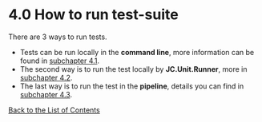 # 4.0 How to run test-suite

There are 3 ways to run tests.  
- Tests can be run locally in the **command line**, more information can be found in [subchapter 4.1](4.1&#32;How&#32;to&#32;run&#32;test-suite&#32;locally&#32;in&#32;Command&#32;line.md).
- The second way is to run the test locally by **JC.Unit.Runner**, more in [subchapter 4.2](4.2&#32;How&#32;to&#32;run&#32;test-suite&#32;locally&#32;using&#32;JC.Unit.Runner.md).
- The last way is to run the test in the **pipeline**, details you can find in [subchapter 4.3](4.3&#32;How&#32;to&#32;run&#32;test-suite&#32;in&#32;the&#32;pipeline.md).

[Back to the List of Contents](0.&#32;List&#32;of&#32;Contents.md)  